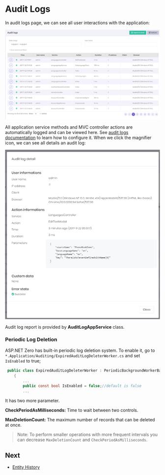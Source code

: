 # Audit Logs

In audit logs page, we can see all user interactions with the application:

<img src="images/audit-logs-core-3.png" alt="Audit logs" class="img-thumbnail" />

All application service methods and MVC controller actions are automatically logged and can be viewed here. See [audit logs documentation](https://aspnetboilerplate.com/Pages/Documents/Audit-Logging) to learn how to configure it. When we click the magnifier icon, we can
see all details an audit log:

<img src="images/audit-logs-detail-1.png" alt="Audit Log" class="img-thumbnail" />

Audit log report is provided by **AuditLogAppService** class.

### Periodic Log Deletion 

ASP.NET Zero has built-in periodic log deletion system. To enable it, go to `*.Application/Auditing/ExpiredAuditLogDeleterWorker.cs`  and set `IsEnabled` to true;

```csharp
 public class ExpiredAuditLogDeleterWorker : PeriodicBackgroundWorkerBase, ISingletonDependency
    {
   		...
		public const bool IsEnabled = false;//default is false
		...
```

It has two more parameter.

**CheckPeriodAsMilliseconds:** Time to wait between two controls.

**MaxDeletionCount:** The maximum number of records that can be deleted at once.

> Note: To perform smaller operations with more frequent intervals you can decrease `MaxDeletionCount` and `CheckPeriodAsMilliseconds`. 

## Next

- [Entity History](Features-Mvc-Core-Entity-History)
